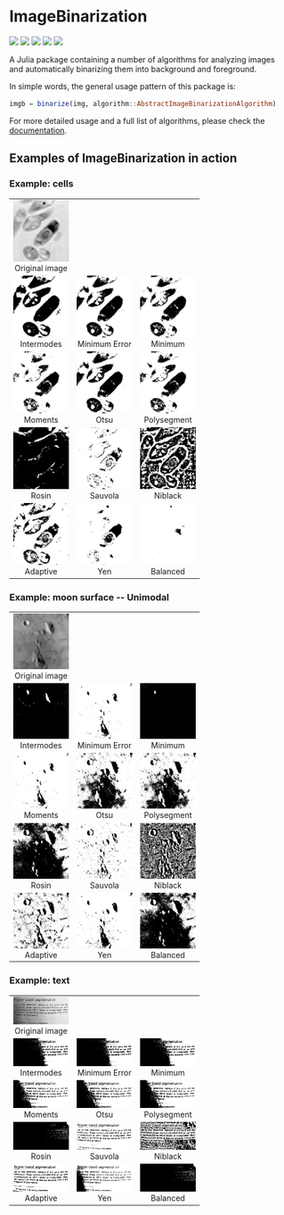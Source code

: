 # ImageBinarization
[![][action-img]][action-url]
[![][pkgeval-img]][pkgeval-url]
[![][codecov-img]][codecov-url]
[![][docs-stable-img]][docs-stable-url]
[![][docs-dev-img]][docs-dev-url]

A Julia package containing a number of algorithms for analyzing images and
automatically binarizing them into background and foreground.

In simple words, the general usage pattern of this package is:

```julia
imgb = binarize(img, algorithm::AbstractImageBinarizationAlgorithm)
```

For more detailed usage and a full list of algorithms, please check the [documentation][docs-stable-url].

## Examples of ImageBinarization in action

### Example: cells

<table width="500" border="0" cellpadding="5">

<tr>
<td align="center" valign="center">
<img src="docs/src/images/cells.jpg" width="100px" alt="Original image" />
<br />
Original image
</td>
</tr>

<tr>
<td align="center" valign="center">
<img src="docs/src/images/cells_Intermodes.jpg" width="100px" alt="Intermodes" />
<br />
Intermodes
</td>

<td align="center" valign="center">
<img src="docs/src/images/cells_MinimumError.jpg" width="100px" alt="Minimum Error" />
<br />
Minimum Error
</td>

<td align="center" valign="center">
<img src="docs/src/images/cells_MinimumIntermodes.jpg" width="100px" alt="Minimum" />
<br />
Minimum
</td>
</tr>

<tr>
<td align="center" valign="center">
<img src="docs/src/images/cells_Moments.jpg" width="100px" alt="Moments" />
<br />
Moments
</td>

<td align="center" valign="center">
<img src="docs/src/images/cells_otsu.jpg" width="100px" alt="Otsu" />
<br />
Otsu
</td>

<td align="center" valign="center">
<img src="docs/src/images/cells_Polysegment.jpg" width="100px" alt="Polysegment" />
<br />
Polysegment
</td>
</tr>

<tr>
<td align="center" valign="center">
<img src="docs/src/images/cells_UnimodalRosin.jpg" width="100px" alt="Rosin" />
<br />
Rosin
</td>

<td align="center" valign="center">
<img src="docs/src/images/cells_sauvola.png" width="100px" alt="Sauvola" />
<br />
Sauvola
</td>

<td align="center" valign="center">
<img src="docs/src/images/cells_niblack.png" width="100px" alt="Niblack" />
<br />
Niblack
</td>
</tr>

<tr>
<td align="center" valign="center">
<img src="docs/src/images/cells_Adaptive.jpg" width="100px" alt="Adaptive" />
<br />
Adaptive
</td>

<td align="center" valign="center">
<img src="docs/src/images/cells_Yen.jpg" width="100px" alt="Yen" />
<br />
Yen
</td>

<td align="center" valign="center">
<img src="docs/src/images/cells_Balanced.jpg" width="100px" alt="Balanced" />
<br />
Balanced
</td>
</tr>
</table>

### Example: moon surface -- Unimodal

<table width="500" border="0" cellpadding="5">

<tr>
<td align="center" valign="center">
<img src="docs/src/images/moon.jpg" width="100px" alt="Original image" />
<br />
Original image
</td>
</tr>

<tr>
<td align="center" valign="center">
<img src="docs/src/images/moon_Intermodes.jpg" width="100px" alt="Intermodes" />
<br />
Intermodes
</td>

<td align="center" valign="center">
<img src="docs/src/images/moon_MinimumError.jpg" width="100px" alt="Minimum Error" />
<br />
Minimum Error
</td>

<td align="center" valign="center">
<img src="docs/src/images/moon_MinimumIntermodes.jpg" width="100px" alt="Minimum" />
<br />
Minimum
</td>
</tr>

<tr>
<td align="center" valign="center">
<img src="docs/src/images/moon_Moments.jpg" width="100px" alt="Moments" />
<br />
Moments
</td>

<td align="center" valign="center">
<img src="docs/src/images/moon_otsu.jpg" width="100px" alt="Otsu" />
<br />
Otsu
</td>

<td align="center" valign="center">
<img src="docs/src/images/moon_Polysegment.jpg" width="100px" alt="Polysegment" />
<br />
Polysegment
</td>
</tr>

<tr>
<td align="center" valign="center">
<img src="docs/src/images/moon_UnimodalRosin.jpg" width="100px" alt="Rosin" />
<br />
Rosin
</td>

<td align="center" valign="center">
<img src="docs/src/images/moon_sauvola.png" width="100px" alt="Sauvola" />
<br />
Sauvola
</td>

<td align="center" valign="center">
<img src="docs/src/images/moon_niblack.png" width="100px" alt="Niblack" />
<br />
Niblack
</td>
</tr>

<tr>
<td align="center" valign="center">
<img src="docs/src/images/moon_Adaptive.jpg" width="100px" alt="Adaptive" />
<br />
Adaptive
</td>

<td align="center" valign="center">
<img src="docs/src/images/moon_Yen.jpg" width="100px" alt="Yen" />
<br />
Yen
</td>

<td align="center" valign="center">
<img src="docs/src/images/moon_Balanced.jpg" width="100px" alt="Balanced" />
<br />
Balanced
</td>
</tr>
</table>

### Example: text

<table width="500" border="0" cellpadding="5">

<tr>
<td align="center" valign="center">
<img src="docs/src/images/page.jpg" width="100px" alt="Original image" />
<br />
Original image
</td>
</tr>

<tr>
<td align="center" valign="center">
<img src="docs/src/images/page_Intermodes.jpg" width="100px" alt="Intermodes" />
<br />
Intermodes
</td>

<td align="center" valign="center">
<img src="docs/src/images/page_MinimumError.jpg" width="100px" alt="Minimum Error" />
<br />
Minimum Error
</td>

<td align="center" valign="center">
<img src="docs/src/images/page_MinimumIntermodes.jpg" width="100px" alt="Minimum" />
<br />
Minimum
</td>
</tr>

<tr>
<td align="center" valign="center">
<img src="docs/src/images/page_Moments.jpg" width="100px" alt="Moments" />
<br />
Moments
</td>

<td align="center" valign="center">
<img src="docs/src/images/page_otsu.jpg" width="100px" alt="Otsu" />
<br />
Otsu
</td>

<td align="center" valign="center">
<img src="docs/src/images/page_Polysegment.jpg" width="100px" alt="Polysegment" />
<br />
Polysegment
</td>
</tr>

<tr>
<td align="center" valign="center">
<img src="docs/src/images/page_UnimodalRosin.jpg" width="100px" alt="Rosin" />
<br />
Rosin
</td>

<td align="center" valign="center">
<img src="docs/src/images/page_sauvola.png" width="100px" alt="Sauvola" />
<br />
Sauvola
</td>

<td align="center" valign="center">
<img src="docs/src/images/page_niblack.png" width="100px" alt="Niblack" />
<br />
Niblack
</td>
</tr>

<tr>
<td align="center" valign="center">
<img src="docs/src/images/page_Adaptive.jpg" width="100px" alt="Adaptive" />
<br />
Adaptive
</td>

<td align="center" valign="center">
<img src="docs/src/images/page_Yen.jpg" width="100px" alt="yen" />
<br />
Yen
</td>

<td align="center" valign="center">
<img src="docs/src/images/page_Balanced.jpg" width="100px" alt="Balanced" />
<br />
Balanced
</td>
</tr>
</table>

<!-- URLS -->

[pkgeval-img]: https://juliaci.github.io/NanosoldierReports/pkgeval_badges/I/ImageBinarization.svg
[pkgeval-url]: https://juliaci.github.io/NanosoldierReports/pkgeval_badges/report.html
[action-img]: https://github.com/JuliaImages/ImageBinarization.jl/workflows/Unit%20test/badge.svg
[action-url]: https://github.com/JuliaImages/ImageBinarization.jl/actions
[codecov-img]: https://codecov.io/gh/zygmuntszpak/ImageBinarization.jl/branch/master/graph/badge.svg
[codecov-url]: https://codecov.io/gh/zygmuntszpak/ImageBinarization.jl
[docs-stable-img]: https://img.shields.io/badge/docs-stable-blue.svg
[docs-stable-url]: https://juliaimages.org/ImageBinarization.jl/stable
[docs-dev-img]: https://img.shields.io/badge/docs-dev-blue.svg
[docs-dev-url]: https://juliaimages.org/ImageBinarization.jl/dev
